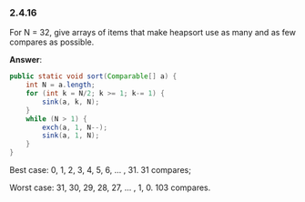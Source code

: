 ### 2.4.16

For N = 32, give arrays of items that make heapsort use as many and as few compares as possible.

**Answer**:

```java
public static void sort(Comparable[] a) {
    int N = a.length;
    for (int k = N/2; k >= 1; k-= 1) {
        sink(a, k, N);
    }
    while (N > 1) {
        exch(a, 1, N--);
        sink(a, 1, N);
    }
}
```

Best case: 0, 1, 2, 3, 4, 5, 6, ... , 31. 31 compares;

Worst case: 31, 30, 29, 28, 27, ... , 1, 0. 103 compares.
